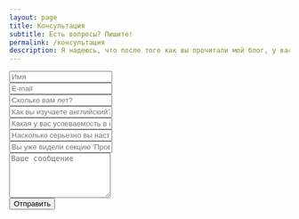 ```yaml
---
layout: page
title: Консультация
subtitle: Есть вопросы? Пишите!
permalink: /консультация
description: Я надеюсь, что после того как вы прочитали мой блог, у вас остались вопрос на который я мог бы ответить лично. Если это так, то связаться со мной вы сможете тут.
---
```

<form class="container-fluid" id="contact-form">
    <div class="row">
        <div class="col-sm-6 form-group">
            <input title="namefield" class="form-control" id="name" name="Имя" placeholder="Имя" type="text" required>
        </div>
        <div class="col-sm-6 form-group">
            <input title="emailfield" class="form-control" id="email" name="E-mail" placeholder="E-mail" type="email" required>
        </div>
    </div>
    <div class="row">
        <div class="col-sm-12 form-group"><input title="agefield" class="form-control" id="age" name="Сколько вам лет?" placeholder="Сколько вам лет?" rows="1" type="text" required></div>
    </div>
    <div class="row">
        <div class="col-sm-12 form-group"><input class="form-control" title="languagefield" id="english" name="Как вы изучаете английский?" placeholder="Как вы изучаете английский?" rows="1" type="text" required></div>
    </div>
    <div class="row">
        <div class="col-sm-12 form-group"><input class="form-control" title="schoolfield" id="school" name="Какая у вас успеваемость в школе?" placeholder="Какая у вас успеваемость в школе?" rows="1" type="text" required></div>
    </div>
    <div class="row">
        <div class="col-sm-12 form-group"><input class="form-control" title="englandfield" id="England" name="Насколько серьезно вы настроены на Англию?" placeholder="Насколько серьезно вы настроены на Англию?" rows="1" type="text" required></div>
    </div>
    <div class="row">
        <div class="col-sm-12 form-group"><input class="form-control" title="checkfield" id="confirm" name="Вы уже видели секцию 'Проверь Себя'?" placeholder="Вы уже видели секцию 'Проверь Себя'?" rows="1" type="text" required></div>
    </div>
    <div class="row">
        <div class="col-sm-12 form-group"><textarea class="form-control" title="commentfield" id="comments" name="Ваше сообщение" placeholder="Ваше сообщение" rows="5"></textarea><br></div>
    </div>
    <div class="row">
        <div class="col-sm-12 form-group">
            <button class="btn btn-coll center-block" title="submit-button" type="submit" id="postForm">Отправить</button>
        </div>
    </div>
</form>
<script type="text/javascript">
    var $form = $('form#contact-form'),
    url = 'https://script.google.com/macros/s/AKfycbx_65T093yhAYIIfPg4h91CCNWT8YknQgUIvRhkhdxdAot-BUI/exec',
        redirectUrl = 'cf-success-page.html'

    $('#postForm').on('click', function(e) {
      e.preventDefault();
      var jqxhr = $.get(url, $form.serialize(), function(data) {
                console.log("Success! Data: " + data.statusText);
          $(location).attr('href',redirectUrl);
            });
      })
</script>